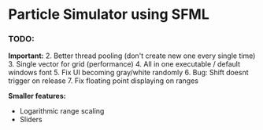 # Particle Simulator using SFML

### TODO:
**Important:**
2. Better thread pooling (don't create new one every single time)
3. Single vector for grid (performance)
4. All in one executable / default windows font
5. Fix UI becoming gray/white randomly
6. Bug: Shift doesnt trigger on release
7. Fix floating point displaying on ranges

**Smaller features:**
- Logarithmic range scaling
- Sliders


